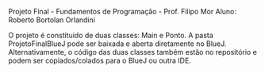 Projeto Final - Fundamentos de Programação - Prof. Filipo Mor
Aluno: Roberto Bortolan Orlandini

O projeto é constituido de duas classes: Main e Ponto.
A pasta ProjetoFinalBlueJ pode ser baixada e aberta diretamente no BlueJ.
Alternativamente, o código das duas classes também estão no repositório e podem ser copiados/colados para o BlueJ ou outra IDE.
